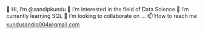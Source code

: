 👋 Hi, I’m @sandipkundu
👀 I’m interested in the field of Data Science
🌱 I’m currently learning SQL
💞️ I’m looking to collaborate on ...
📫 How to reach me kundusandip004@gmail.com

